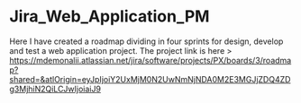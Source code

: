 # Jira_Web_Application_PM
Here I have created a roadmap dividing in four sprints for design, develop and test a web application project. 
The project link is here > https://mdemonalii.atlassian.net/jira/software/projects/PX/boards/3/roadmap?shared=&atlOrigin=eyJpIjoiY2UxMjM0N2UwNmNjNDA0M2E3MGJjZDQ4ZDg3MjhiN2QiLCJwIjoiaiJ9
